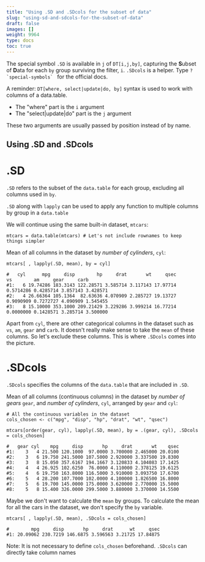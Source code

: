```yaml
---
title: "Using .SD and .SDcols for the subset of data"
slug: "using-sd-and-sdcols-for-the-subset-of-data"
draft: false
images: []
weight: 9964
type: docs
toc: true
---
```


The special symbol `.SD` is available in `j` of `DT[i,j,by]`, capturing the **S**ubset of **D**ata for each `by` group surviving the filter, `i`. `.SDcols` is a helper. Type ``?`special-symbols` `` for the official docs.

 A reminder: `DT[where, select|update|do, by]` syntax is used to work with columns of a data.table.
 - The "where" part is the `i` argument
 - The "select|update|do" part is the `j` argument
 
 These two arguments are usually passed by position instead of by name.

## Using .SD and .SDcols
# .SD

`.SD` refers to the subset of the `data.table` for each group, excluding all columns used in `by`. 

`.SD` along with `lapply` can be used to apply any function to multiple columns by group in a `data.table`

 We will continue using the same built-in dataset, `mtcars`: 

    mtcars = data.table(mtcars) # Let's not include rownames to keep things simpler

Mean of all columns in the dataset by *number of cylinders*, `cyl`: 

    mtcars[ , lapply(.SD, mean), by = cyl]

    #   cyl      mpg     disp        hp     drat       wt     qsec        vs        am     gear     carb
    #1:   6 19.74286 183.3143 122.28571 3.585714 3.117143 17.97714 0.5714286 0.4285714 3.857143 3.428571
    #2:   4 26.66364 105.1364  82.63636 4.070909 2.285727 19.13727 0.9090909 0.7272727 4.090909 1.545455
    #3:   8 15.10000 353.1000 209.21429 3.229286 3.999214 16.77214 0.0000000 0.1428571 3.285714 3.500000


Apart from `cyl`, there are other categorical columns in the dataset such as `vs`, `am`, `gear` and `carb`. It doesn't really make sense to take the `mean` of these columns. So let's exclude these columns. This is where `.SDcols` comes into the picture. 

# .SDcols  

`.SDcols` specifies the columns of the `data.table` that are included in `.SD`. 

Mean of all columns (continuous columns) in the dataset by *number of gears* `gear`, and *number of cylinders*, `cyl`, arranged by `gear` and `cyl`:

    # All the continuous variables in the dataset
    cols_chosen <- c("mpg", "disp", "hp", "drat", "wt", "qsec")

    mtcars[order(gear, cyl), lapply(.SD, mean), by = .(gear, cyl), .SDcols = cols_chosen]
    
    #   gear cyl    mpg     disp       hp     drat       wt    qsec
    #1:    3   4 21.500 120.1000  97.0000 3.700000 2.465000 20.0100
    #2:    3   6 19.750 241.5000 107.5000 2.920000 3.337500 19.8300
    #3:    3   8 15.050 357.6167 194.1667 3.120833 4.104083 17.1425
    #4:    4   4 26.925 102.6250  76.0000 4.110000 2.378125 19.6125
    #5:    4   6 19.750 163.8000 116.5000 3.910000 3.093750 17.6700
    #6:    5   4 28.200 107.7000 102.0000 4.100000 1.826500 16.8000
    #7:    5   6 19.700 145.0000 175.0000 3.620000 2.770000 15.5000
    #8:    5   8 15.400 326.0000 299.5000 3.880000 3.370000 14.5500


Maybe we don't want to calculate the `mean` by groups. To calculate the mean for all the cars in the dataset, we don't specify the `by` variable. 

    mtcars[ , lapply(.SD, mean), .SDcols = cols_chosen] 

    #        mpg     disp       hp     drat      wt     qsec
    #1: 20.09062 230.7219 146.6875 3.596563 3.21725 17.84875

Note: It is not necessary to define `cols_chosen` beforehand. `.SDcols` can directly take column names


